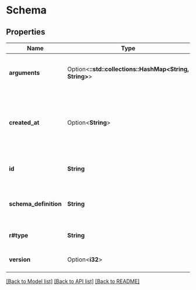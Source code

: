 # Schema

## Properties

Name | Type | Description | Notes
------------ | ------------- | ------------- | -------------
**arguments** | Option<**::std::collections::HashMap<String, String>**> | The schema type dependent arguments. | [optional]
**created_at** | Option<**String**> | The formatted UTC timestamp when the schema was created. | [optional][readonly]
**id** | **String** | The unique identifier of the schema. | 
**schema_definition** | **String** | The base64 encoded schema definition. | 
**r#type** | **String** | The type of the schema. | 
**version** | Option<**i32**> | The version of the schema. | [optional][readonly]

[[Back to Model list]](../README.md#documentation-for-models) [[Back to API list]](../README.md#documentation-for-api-endpoints) [[Back to README]](../README.md)


